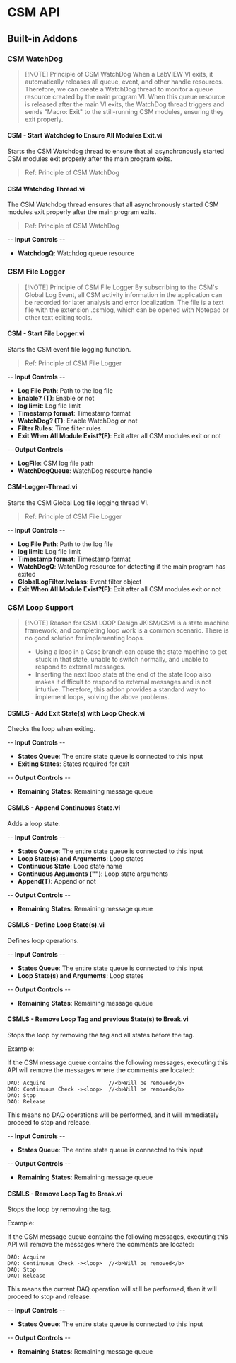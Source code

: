 # CSM API

## Built-in Addons

### CSM WatchDog

> [!NOTE] Principle of CSM WatchDog
> When a LabVIEW VI exits, it automatically releases all queue, event, and other handle resources. Therefore, we can create a WatchDog thread to monitor a queue resource created by the main program VI. When this queue resource is released after the main VI exits, the WatchDog thread triggers and sends "Macro: Exit" to the still-running CSM modules, ensuring they exit properly.

#### CSM - Start Watchdog to Ensure All Modules Exit.vi

Starts the CSM Watchdog thread to ensure that all asynchronously started CSM modules exit properly after the main program exits.

> Ref: Principle of CSM WatchDog

#### CSM Watchdog Thread.vi

The CSM Watchdog thread ensures that all asynchronously started CSM modules exit properly after the main program exits.

> Ref: Principle of CSM WatchDog

-- <b>Input Controls</b> --
- <b>WatchdogQ</b>: Watchdog queue resource

### CSM File Logger

> [!NOTE] Principle of CSM File Logger
> By subscribing to the CSM's Global Log Event, all CSM activity information in the application can be recorded for later analysis and error localization.
> The file is a text file with the extension .csmlog, which can be opened with Notepad or other text editing tools.

#### CSM - Start File Logger.vi

Starts the CSM event file logging function.

> Ref: Principle of CSM File Logger

-- <b>Input Controls</b> --
- <b>Log File Path</b>: Path to the log file
- <b>Enable? (T)</b>: Enable or not
- <b>log limit</b>: Log file limit
- <b>Timestamp format</b>: Timestamp format
- <b>WatchDog? (T)</b>: Enable WatchDog or not
- <b>Filter Rules</b>: Time filter rules
- <b>Exit When All Module Exist?(F)</b>: Exit after all CSM modules exit or not

-- <b>Output Controls</b> --
- <b>LogFile</b>: CSM log file path
- <b>WatchDogQueue</b>: WatchDog resource handle

#### CSM-Logger-Thread.vi

Starts the CSM Global Log file logging thread VI.

> Ref: Principle of CSM File Logger

-- <b>Input Controls</b> --
- <b>Log File Path</b>: Path to the log file
- <b>log limit</b>: Log file limit
- <b>Timestamp format</b>: Timestamp format
- <b>WatchDogQ</b>: WatchDog resource for detecting if the main program has exited
- <b>GlobalLogFilter.lvclass</b>: Event filter object
- <b>Exit When All Module Exist?(F)</b>: Exit after all CSM modules exit or not

### CSM Loop Support

> [!NOTE] Reason for CSM LOOP Design
> JKISM/CSM is a state machine framework, and completing loop work is a common scenario. There is no good solution for implementing loops.
> - Using a loop in a Case branch can cause the state machine to get stuck in that state, unable to switch normally, and unable to respond to external messages.
> - Inserting the next loop state at the end of the state loop also makes it difficult to respond to external messages and is not intuitive.
> Therefore, this addon provides a standard way to implement loops, solving the above problems.

#### CSMLS - Add Exit State(s) with Loop Check.vi

Checks the loop when exiting.

-- <b>Input Controls</b> --
- <b>States Queue</b>: The entire state queue is connected to this input
- <b>Exiting States</b>: States required for exit

-- <b>Output Controls</b> --
- <b>Remaining States</b>: Remaining message queue

#### CSMLS - Append Continuous State.vi

Adds a loop state.

-- <b>Input Controls</b> --
- <b>States Queue</b>: The entire state queue is connected to this input
- <b>Loop State(s) and Arguments</b>: Loop states
- <b>Continuous State</b>: Loop state name
- <b>Continuous Arguments ("")</b>: Loop state arguments
- <b>Append(T)</b>: Append or not

-- <b>Output Controls</b> --
- <b>Remaining States</b>: Remaining message queue

#### CSMLS - Define Loop State(s).vi

Defines loop operations.

-- <b>Input Controls</b> --
- <b>States Queue</b>: The entire state queue is connected to this input
- <b>Loop State(s) and Arguments</b>: Loop states

-- <b>Output Controls</b> --
- <b>Remaining States</b>: Remaining message queue

#### CSMLS - Remove Loop Tag and previous State(s) to Break.vi

Stops the loop by removing the <loop> tag and all states before the <loop> tag.

Example:

If the CSM message queue contains the following messages, executing this API will remove the messages where the comments are located:

    DAQ: Acquire                    //<b>Will be removed</b>
    DAQ: Continuous Check -><loop>  //<b>Will be removed</b>
    DAQ: Stop
    DAQ: Release

This means no DAQ operations will be performed, and it will immediately proceed to stop and release.

-- <b>Input Controls</b> --
- <b>States Queue</b>: The entire state queue is connected to this input

-- <b>Output Controls</b> --
- <b>Remaining States</b>: Remaining message queue

#### CSMLS - Remove Loop Tag to Break.vi

Stops the loop by removing the <loop> tag.

Example:

If the CSM message queue contains the following messages, executing this API will remove the messages where the comments are located:

    DAQ: Acquire
    DAQ: Continuous Check -><loop>  //<b>Will be removed</b>
    DAQ: Stop
    DAQ: Release

This means the current DAQ operation will still be performed, then it will proceed to stop and release.

-- <b>Input Controls</b> --
- <b>States Queue</b>: The entire state queue is connected to this input

-- <b>Output Controls</b> --
- <b>Remaining States</b>: Remaining message queue


